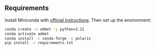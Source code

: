 ## Requirements
Install Miniconda with [official instructions](https://docs.anaconda.com/miniconda/install/). Then set up the environment:
```bash
conda create -n admet -y python=3.11
conda activate admet
conda install -c conda-forge -y polaris
pip install -r requirements.txt
```
